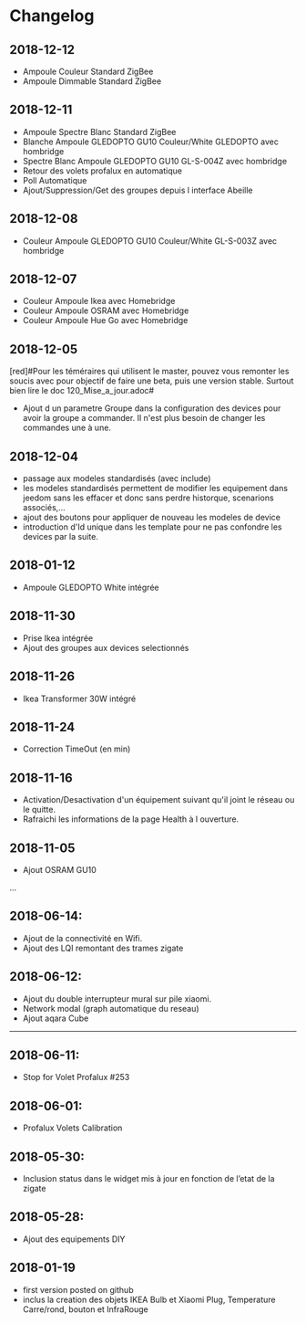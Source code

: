 Changelog
=========

2018-12-12
-------------
- Ampoule Couleur Standard ZigBee
- Ampoule Dimmable Standard ZigBee

2018-12-11
-------------
- Ampoule Spectre Blanc Standard ZigBee
- Blanche Ampoule GLEDOPTO GU10 Couleur/White GLEDOPTO avec hombridge
- Spectre Blanc Ampoule GLEDOPTO GU10 GL-S-004Z avec hombridge
- Retour des volets profalux en automatique
- Poll Automatique
- Ajout/Suppression/Get des groupes depuis l interface Abeille

2018-12-08
-------------
- Couleur Ampoule GLEDOPTO GU10 Couleur/White GL-S-003Z avec hombridge

2018-12-07
-------------
- Couleur Ampoule Ikea avec Homebridge
- Couleur Ampoule OSRAM avec Homebridge
- Couleur Ampoule Hue Go avec Homebridge


2018-12-05
-------------
[red]#Pour les téméraires qui utilisent le master, pouvez vous remonter les soucis avec pour objectif de faire une beta, puis une version stable. Surtout bien lire le doc 120_Mise_a_jour.adoc#

- Ajout d un parametre Groupe dans la configuration des devices pour avoir la groupe a commander. Il n'est plus besoin de changer les commandes une à une.

2018-12-04
-------------
- passage aux modeles standardisés (avec include)
- les modeles standardisés permettent de modifier les equipement dans jeedom sans les effacer et donc sans perdre historque, scenarions associés,...
- ajout des boutons pour appliquer de nouveau les modeles de device
- introduction d'Id unique dans les template pour ne pas confondre les devices par la suite.

2018-01-12
-------------
- Ampoule GLEDOPTO White intégrée

2018-11-30
-------------
- Prise Ikea intégrée
- Ajout des groupes aux devices selectionnés

2018-11-26
-------------
- Ikea Transformer 30W intégré

2018-11-24
-------------
- Correction TimeOut (en min)

2018-11-16
-------------
- Activation/Desactivation d'un équipement suivant qu'il joint le réseau ou le quitte.
- Rafraichi les informations de la page Health à l ouverture.

2018-11-05
-------------
- Ajout OSRAM GU10

...


2018-06-14:
-------------
- Ajout de la connectivité en Wifi.
- Ajout des LQI remontant des trames zigate

2018-06-12:
-------------
- Ajout du double interrupteur mural sur pile xiaomi.
- Network modal (graph automatique du reseau)
- Ajout aqara Cube
-------------
2018-06-11:
-------------
- Stop for Volet Profalux #253

2018-06-01:
-------------
- Profalux Volets Calibration

2018-05-30:
-------------
- Inclusion status dans le widget mis à jour en fonction de l’etat de la zigate

2018-05-28:
-------------
- Ajout des equipements DIY

2018-01-19
-------------
- first version posted on github
- inclus la creation des objets IKEA Bulb et Xiaomi Plug, Temperature Carre/rond, bouton et InfraRouge


